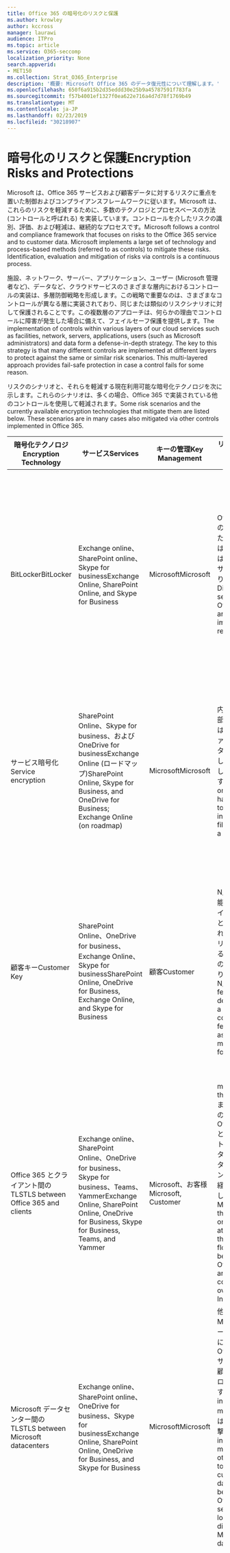 ```yaml
---
title: Office 365 の暗号化のリスクと保護
ms.author: krowley
author: kccross
manager: laurawi
audience: ITPro
ms.topic: article
ms.service: O365-seccomp
localization_priority: None
search.appverid:
- MET150
ms.collection: Strat_O365_Enterprise
description: '概要: Microsoft Office 365 のデータ復元性について理解します。'
ms.openlocfilehash: 650f6a915b2d35eddd30e25b9a45787591f783fa
ms.sourcegitcommit: f57b4001ef1327f0ea622e716a4d7d78f1769b49
ms.translationtype: MT
ms.contentlocale: ja-JP
ms.lasthandoff: 02/23/2019
ms.locfileid: "30218907"
---
```

# <a name="encryption-risks-and-protections"></a><span data-ttu-id="bb551-103">暗号化のリスクと保護</span><span class="sxs-lookup"><span data-stu-id="bb551-103">Encryption Risks and Protections</span></span>

<span data-ttu-id="bb551-p101">Microsoft は、Office 365 サービスおよび顧客データに対するリスクに重点を置いた制御およびコンプライアンスフレームワークに従います。Microsoft は、これらのリスクを軽減するために、多数のテクノロジとプロセスベースの方法 (コントロールと呼ばれる) を実装しています。コントロールを介したリスクの識別、評価、および軽減は、継続的なプロセスです。</span><span class="sxs-lookup"><span data-stu-id="bb551-p101">Microsoft follows a control and compliance framework that focuses on risks to the Office 365 service and to customer data. Microsoft implements a large set of technology and process-based methods (referred to as controls) to mitigate these risks. Identification, evaluation and mitigation of risks via controls is a continuous process.</span></span> 

<span data-ttu-id="bb551-p102">施設、ネットワーク、サーバー、アプリケーション、ユーザー (Microsoft 管理者など)、データなど、クラウドサービスのさまざまな層内におけるコントロールの実装は、多層防御戦略を形成します。この戦略で重要なのは、さまざまなコントロールが異なる層に実装されており、同じまたは類似のリスクシナリオに対して保護されることです。この複数層のアプローチは、何らかの理由でコントロールに障害が発生した場合に備えて、フェイルセーフ保護を提供します。</span><span class="sxs-lookup"><span data-stu-id="bb551-p102">The implementation of controls within various layers of our cloud services such as facilities, network, servers, applications, users (such as Microsoft administrators) and data form a defense-in-depth strategy. The key to this strategy is that many different controls are implemented at different layers to protect against the same or similar risk scenarios. This multi-layered approach provides fail-safe protection in case a control fails for some reason.</span></span>

<span data-ttu-id="bb551-p103">リスクのシナリオと、それらを軽減する現在利用可能な暗号化テクノロジを次に示します。これらのシナリオは、多くの場合、Office 365 で実装されている他のコントロールを使用して軽減されます。</span><span class="sxs-lookup"><span data-stu-id="bb551-p103">Some risk scenarios and the currently available encryption technologies that mitigate them are listed below. These scenarios are in many cases also mitigated via other controls implemented in Office 365.</span></span>

| <span data-ttu-id="bb551-112">暗号化テクノロジ</span><span class="sxs-lookup"><span data-stu-id="bb551-112">Encryption Technology</span></span> | <span data-ttu-id="bb551-113">サービス</span><span class="sxs-lookup"><span data-stu-id="bb551-113">Services</span></span> | <span data-ttu-id="bb551-114">キーの管理</span><span class="sxs-lookup"><span data-stu-id="bb551-114">Key Management</span></span> | <span data-ttu-id="bb551-115">リスクシナリオ</span><span class="sxs-lookup"><span data-stu-id="bb551-115">Risk Scenario</span></span> | <span data-ttu-id="bb551-116">値</span><span class="sxs-lookup"><span data-stu-id="bb551-116">Value</span></span> |
|----------------------------------------------------------------------------------|--------------------------------------------------------------------------------------------------|---------------------|------------------------------------------------------------------------------------------------------------------------------------------|---------------------------------------------------------------------------------------------------------------------------------------------------------------------------------------------------------------------------------------------------------------------------------------------------------------------------------------------------------------------------------------------------------------------------------|
| <span data-ttu-id="bb551-117">BitLocker</span><span class="sxs-lookup"><span data-stu-id="bb551-117">BitLocker</span></span> | <span data-ttu-id="bb551-118">Exchange online、SharePoint online、Skype for business</span><span class="sxs-lookup"><span data-stu-id="bb551-118">Exchange Online, SharePoint Online, and Skype for Business</span></span> | <span data-ttu-id="bb551-119">Microsoft</span><span class="sxs-lookup"><span data-stu-id="bb551-119">Microsoft</span></span> | <span data-ttu-id="bb551-120">Office 365 のディスクまたはサーバーは、盗難または不適切なリサイクルがあります。</span><span class="sxs-lookup"><span data-stu-id="bb551-120">Disks or servers in Office 365 are stolen or improperly recycled.</span></span> | <span data-ttu-id="bb551-121">BitLocker は、盗難または不適切にリサイクルされたハードウェア (サーバー/ディスク) によるデータの損失を防止するための緊急時のアプローチを提供します。</span><span class="sxs-lookup"><span data-stu-id="bb551-121">BitLocker provides a fail-safe approach to protect against loss of data due to stolen or improperly recycled hardware (server/disk).</span></span> |
| <span data-ttu-id="bb551-122">サービス暗号化</span><span class="sxs-lookup"><span data-stu-id="bb551-122">Service encryption</span></span> | <span data-ttu-id="bb551-123">SharePoint Online、Skype for business、および OneDrive for businessExchange Online (ロードマップ)</span><span class="sxs-lookup"><span data-stu-id="bb551-123">SharePoint Online, Skype for Business, and OneDrive for Business; Exchange Online (on roadmap)</span></span> | <span data-ttu-id="bb551-124">Microsoft</span><span class="sxs-lookup"><span data-stu-id="bb551-124">Microsoft</span></span> | <span data-ttu-id="bb551-125">内部または外部のハッカーは、個々のファイル/データに blob としてアクセスしようとします。</span><span class="sxs-lookup"><span data-stu-id="bb551-125">Internal or external hacker tries to access individual files/data as a blob.</span></span> | <span data-ttu-id="bb551-p104">暗号化されたデータをキーにアクセスせずに復号化することはできません。ハッカーがデータにアクセスするリスクを軽減するのに役に立ちます。</span><span class="sxs-lookup"><span data-stu-id="bb551-p104">The encrypted data cannot be decrypted without access to keys. Helps to mitigate risk of a hacker accessing data.</span></span> |
| <span data-ttu-id="bb551-128">顧客キー</span><span class="sxs-lookup"><span data-stu-id="bb551-128">Customer Key</span></span> | <span data-ttu-id="bb551-129">SharePoint Online、OneDrive for business、Exchange Online、Skype for business</span><span class="sxs-lookup"><span data-stu-id="bb551-129">SharePoint Online, OneDrive for Business, Exchange Online, and Skype for Business</span></span> | <span data-ttu-id="bb551-130">顧客</span><span class="sxs-lookup"><span data-stu-id="bb551-130">Customer</span></span> | <span data-ttu-id="bb551-131">N/A (この機能はコンプライアンス機能として設計されています。リスクに対する対策としてのものではありません)。</span><span class="sxs-lookup"><span data-stu-id="bb551-131">N/A (This feature is designed as a compliance feature; not as a mitigation for any risk.)</span></span> | <span data-ttu-id="bb551-132">お客様が内部の規制と法令遵守の義務を満たし、Office 365 サービスを終了して Microsoft のデータへのアクセスを取り消すことができるように支援します。</span><span class="sxs-lookup"><span data-stu-id="bb551-132">Helps customers meet internal regulation and compliance obligations, and the ability to leave the Office 365 service and revoke Microsoft’s access to data</span></span> |
| <span data-ttu-id="bb551-133">Office 365 とクライアント間の TLS</span><span class="sxs-lookup"><span data-stu-id="bb551-133">TLS between Office 365 and clients</span></span> | <span data-ttu-id="bb551-134">Exchange online、SharePoint Online、OneDrive for business、Skype for business、Teams、Yammer</span><span class="sxs-lookup"><span data-stu-id="bb551-134">Exchange Online, SharePoint Online, OneDrive for Business, Skype for Business, Teams, and Yammer</span></span> | <span data-ttu-id="bb551-135">Microsoft、お客様</span><span class="sxs-lookup"><span data-stu-id="bb551-135">Microsoft, Customer</span></span> | <span data-ttu-id="bb551-136">man-in-the-middle またはその他の攻撃。 Office 365 とクライアントコンピューター間のデータフローをインターネット経由でタップします。</span><span class="sxs-lookup"><span data-stu-id="bb551-136">Man-in-the-middle or other attack to tap the data flow between Office 365 and client computers over Internet.</span></span> | <span data-ttu-id="bb551-137">この実装により、Microsoft とお客様の両方に価値が提供され、Office 365 とクライアント間でのデータの整合性が保証されます。</span><span class="sxs-lookup"><span data-stu-id="bb551-137">This implementation provides value to both Microsoft and customers and assures data integrity as it flows between Office 365 and the client.</span></span> |
| <span data-ttu-id="bb551-138">Microsoft データセンター間の TLS</span><span class="sxs-lookup"><span data-stu-id="bb551-138">TLS between Microsoft datacenters</span></span> | <span data-ttu-id="bb551-139">Exchange online、SharePoint online、OneDrive for business、Skype for business</span><span class="sxs-lookup"><span data-stu-id="bb551-139">Exchange Online, SharePoint Online, OneDrive for Business, and Skype for Business</span></span> | <span data-ttu-id="bb551-140">Microsoft</span><span class="sxs-lookup"><span data-stu-id="bb551-140">Microsoft</span></span> | <span data-ttu-id="bb551-141">他の Microsoft データセンターにある Office 365 サーバー間で顧客データフローをタップする man-in-the-middle またはその他の攻撃。</span><span class="sxs-lookup"><span data-stu-id="bb551-141">Man-in-the-middle or other attack to tap the customer data flow between Office 365 servers located in different Microsoft datacenters.</span></span> | <span data-ttu-id="bb551-142">この実装は、Microsoft データセンター間の攻撃からデータを保護するもう1つの方法です。</span><span class="sxs-lookup"><span data-stu-id="bb551-142">This implementation is another method to protect data against attacks between Microsoft datacenters.</span></span> |
| <span data-ttu-id="bb551-143">azure Rights Management (Office 365 または azure Information Protection に含まれています)</span><span class="sxs-lookup"><span data-stu-id="bb551-143">Azure Rights Management (included in Office 365 or Azure Information Protection)</span></span> | <span data-ttu-id="bb551-144">Exchange online、SharePoint online、OneDrive for business</span><span class="sxs-lookup"><span data-stu-id="bb551-144">Exchange Online, SharePoint Online, and OneDrive for Business</span></span> | <span data-ttu-id="bb551-145">顧客</span><span class="sxs-lookup"><span data-stu-id="bb551-145">Customer</span></span> | <span data-ttu-id="bb551-146">データは、データへのアクセス権を持たないユーザーの手に入ります。</span><span class="sxs-lookup"><span data-stu-id="bb551-146">Data falls into the hands of a person who should not have access to the data.</span></span> | <span data-ttu-id="bb551-p105">azure Information Protection では、azure RMS を使用して、複数のデバイス間でのファイルと電子メールのセキュリティ保護に役立つ暗号化、id、および承認ポリシーを使用して、顧客に価値を提供します。Azure RMS は、特定の条件に一致する Office 365 からのすべての電子メールを、別の受信者に送信する前に自動的に暗号化することができるお客様に価値を提供します。</span><span class="sxs-lookup"><span data-stu-id="bb551-p105">Azure Information Protection uses Azure RMS which provides value to customers by using encryption, identity, and authorization policies to help secure files and email across multiple devices. Azure RMS provides value to customers where all emails originating from Office 365 that match certain criteria (i.e., all emails to a certain address) can be automatically encrypted before they get sent to another recipient.</span></span> |
| <span data-ttu-id="bb551-149">S/MIME</span><span class="sxs-lookup"><span data-stu-id="bb551-149">S/MIME</span></span> | <span data-ttu-id="bb551-150">Exchange Online</span><span class="sxs-lookup"><span data-stu-id="bb551-150">Exchange Online</span></span> | <span data-ttu-id="bb551-151">顧客</span><span class="sxs-lookup"><span data-stu-id="bb551-151">Customer</span></span> | <span data-ttu-id="bb551-152">電子メールは、目的の受信者ではない人物の手に入ります。</span><span class="sxs-lookup"><span data-stu-id="bb551-152">Email falls into the hands of a person who is not the intended recipient.</span></span> | <span data-ttu-id="bb551-153">s/mime では、s/mime で暗号化された電子メールが電子メールの直接の受信者によって復号化されることを保証することで、お客様に価値が提供されます。</span><span class="sxs-lookup"><span data-stu-id="bb551-153">S/MIME provides value to customers by assuring that email encrypted with S/MIME can only be decrypted by the direct recipient of the email.</span></span> |
| <span data-ttu-id="bb551-154">Office 365 Message Encryption</span><span class="sxs-lookup"><span data-stu-id="bb551-154">Office 365 Message Encryption</span></span> | <span data-ttu-id="bb551-155">Exchange online、SharePoint online</span><span class="sxs-lookup"><span data-stu-id="bb551-155">Exchange Online, SharePoint Online</span></span> | <span data-ttu-id="bb551-156">顧客</span><span class="sxs-lookup"><span data-stu-id="bb551-156">Customer</span></span> | <span data-ttu-id="bb551-157">保護された添付ファイルを含む電子メールは、電子メールの意図した受信者ではない Office 365 内部または外部のどちらかのユーザーの手に入ります。</span><span class="sxs-lookup"><span data-stu-id="bb551-157">Email, including protected attachments, falls in hands of a person either within or outside Office 365 who is not the intended recipient of the email.</span></span> | <span data-ttu-id="bb551-158">OME は、特定の条件に一致する (すべての電子メールが特定のアドレス宛てにある) Office 365 からのすべての電子メールが自動的に暗号化され、他の内部または外部の受信者に送信されるようになるお客様に価値を提供します。</span><span class="sxs-lookup"><span data-stu-id="bb551-158">OME provides value to customers where all emails originating from Office 365 that match certain criteria (i.e., all emails to a certain address) are automatically encrypted before they get sent to another internal or an external recipient.</span></span> |
| <span data-ttu-id="bb551-159">パートナー組織との SMTP TLS</span><span class="sxs-lookup"><span data-stu-id="bb551-159">SMTP TLS with partner organization</span></span> | <span data-ttu-id="bb551-160">Exchange Online</span><span class="sxs-lookup"><span data-stu-id="bb551-160">Exchange Online</span></span> | <span data-ttu-id="bb551-161">顧客</span><span class="sxs-lookup"><span data-stu-id="bb551-161">Customer</span></span> | <span data-ttu-id="bb551-162">メールは、Office 365 テナントから別のパートナー組織への移行中に、man-in-the-middle またはその他の攻撃によって傍受されます。</span><span class="sxs-lookup"><span data-stu-id="bb551-162">Email is intercepted via a man-in-the-middle or other attack while in transit from an Office 365 tenant to another partner organization.</span></span> | <span data-ttu-id="bb551-163">このシナリオでは、お客様に、Office 365 テナントとパートナーの電子メール組織間で暗号化された SMTP チャネル内のすべての電子メールを送受信できるような値を提供します。</span><span class="sxs-lookup"><span data-stu-id="bb551-163">This scenario provides value to the customer such that they can send/receive all emails between their Office 365 tenant and their partner’s email organization inside an encrypted SMTP channel.</span></span> |

## <a name="encryption-technologies-available-in-office-365-multi-tenant-environments"></a><span data-ttu-id="bb551-164">Office 365 マルチテナント環境で使用可能な暗号化テクノロジ</span><span class="sxs-lookup"><span data-stu-id="bb551-164">Encryption technologies available in Office 365 multi-tenant environments</span></span>

| <span data-ttu-id="bb551-165">暗号化テクノロジ</span><span class="sxs-lookup"><span data-stu-id="bb551-165">Encryption Technology</span></span> | <span data-ttu-id="bb551-166">で実装されている</span><span class="sxs-lookup"><span data-stu-id="bb551-166">Implemented by</span></span> | <span data-ttu-id="bb551-167">キー交換のアルゴリズムと強さ</span><span class="sxs-lookup"><span data-stu-id="bb551-167">Key Exchange Algorithm and Strength</span></span> | <span data-ttu-id="bb551-168">キー管理 \*</span><span class="sxs-lookup"><span data-stu-id="bb551-168">Key Management\*</span></span> | <span data-ttu-id="bb551-169">FIPS 140-2 の検証</span><span class="sxs-lookup"><span data-stu-id="bb551-169">FIPS 140-2 Validated</span></span> |
|----------------------------------------------------------------------------------|-------------------------|------------------------------------------------------------------------------------------------------------------------------------------------------------------------------------|--------------------------------------------------------------------------------------------------------------------------------------------------------------------------------------------------------------------------------------------------------------------------------------------------------------------------------------------------------------------------------------------------------------------------------------------------------------------------------------------------------------------------------------------------------------------------------------------------------------------------------------------------------------------------------------------------------------------------------------------------------------------------------------------------------------------------------------------------------------------------------------------------------------|-----------------------------------------------------------------------|
| <span data-ttu-id="bb551-170">BitLocker</span><span class="sxs-lookup"><span data-stu-id="bb551-170">BitLocker</span></span> | <span data-ttu-id="bb551-171">Exchange Online</span><span class="sxs-lookup"><span data-stu-id="bb551-171">Exchange Online</span></span> | <span data-ttu-id="bb551-172">AES 128 ビット +</span><span class="sxs-lookup"><span data-stu-id="bb551-172">AES 128-bit+</span></span> | <span data-ttu-id="bb551-p106">AES 外部キーは、シークレットセーフと Exchange サーバーのレジストリに格納されます。シークレットセーフは、高度な昇格とアクセス許可を必要とするセキュリティで保護されたリポジトリです。アクセス許可の要求と承認は、ロックボックスと呼ばれる内部ツールを使用してのみ行うことができます。AES 外部キーは、サーバーのトラステッドプラットフォームモジュールにも保存されます。48桁の数値パスワードは Active Directory に格納され、ロックボックスによって保護されます。</span><span class="sxs-lookup"><span data-stu-id="bb551-p106">AES external key is stored in a Secret Safe and in the registry of the Exchange server. The Secret Safe is a secured repository that requires high-level elevation and approvals to access. Access can be requested and approved only by using an internal tool called Lockbox. The AES external key is also stored in the Trusted Platform Module in the server. A 48-digit numerical password is stored in Active Directory and protected by Lockbox.</span></span> | <span data-ttu-id="bb551-178">はい。 AES 256 ビットを使用するサーバーの場合は、\* \*</span><span class="sxs-lookup"><span data-stu-id="bb551-178">Yes, for servers that use AES 256-bit\*\*</span></span> |
|  | <span data-ttu-id="bb551-179">SharePoint Online</span><span class="sxs-lookup"><span data-stu-id="bb551-179">SharePoint Online</span></span> | <span data-ttu-id="bb551-180">AES 256 ビット</span><span class="sxs-lookup"><span data-stu-id="bb551-180">AES 256-bit</span></span> | <span data-ttu-id="bb551-p107">AES 外部キーは、シークレットセーフに格納されます。シークレットセーフは、高度な昇格とアクセス許可を必要とするセキュリティで保護されたリポジトリです。アクセス許可の要求と承認は、ロックボックスと呼ばれる内部ツールを使用してのみ行うことができます。AES 外部キーは、サーバーのトラステッドプラットフォームモジュールにも保存されます。48桁の数値パスワードは Active Directory に格納され、ロックボックスによって保護されます。</span><span class="sxs-lookup"><span data-stu-id="bb551-p107">AES external key is stored in a Secret Safe. The Secret Safe is a secured repository that requires high-level elevation and approvals to access. Access can be requested and approved only by using an internal tool called Lockbox. The AES external key is also stored in the Trusted Platform Module in the server. A 48-digit numerical password is stored in Active Directory and protected by Lockbox.</span></span> | <span data-ttu-id="bb551-186">はい</span><span class="sxs-lookup"><span data-stu-id="bb551-186">Yes</span></span> |
|  | <span data-ttu-id="bb551-187">Skype for Business</span><span class="sxs-lookup"><span data-stu-id="bb551-187">Skype for Business</span></span> | <span data-ttu-id="bb551-188">AES 256 ビット</span><span class="sxs-lookup"><span data-stu-id="bb551-188">AES 256-bit</span></span> | <span data-ttu-id="bb551-p108">AES 外部キーは、シークレットセーフに格納されます。シークレットセーフは、高度な昇格とアクセス許可を必要とするセキュリティで保護されたリポジトリです。アクセス許可の要求と承認は、ロックボックスと呼ばれる内部ツールを使用してのみ行うことができます。AES 外部キーは、サーバーのトラステッドプラットフォームモジュールにも保存されます。48桁の数値パスワードは Active Directory に格納され、ロックボックスによって保護されます。</span><span class="sxs-lookup"><span data-stu-id="bb551-p108">AES external key is stored in a Secret Safe. The Secret Safe is a secured repository that requires high-level elevation and approvals to access. Access can be requested and approved only by using an internal tool called Lockbox. The AES external key is also stored in the Trusted Platform Module in the server. A 48-digit numerical password is stored in Active Directory and protected by Lockbox.</span></span> | <span data-ttu-id="bb551-194">はい</span><span class="sxs-lookup"><span data-stu-id="bb551-194">Yes</span></span> |
| <span data-ttu-id="bb551-195">サービス暗号化</span><span class="sxs-lookup"><span data-stu-id="bb551-195">Service Encryption</span></span> | <span data-ttu-id="bb551-196">SharePoint Online</span><span class="sxs-lookup"><span data-stu-id="bb551-196">SharePoint Online</span></span> | <span data-ttu-id="bb551-197">AES 256 ビット</span><span class="sxs-lookup"><span data-stu-id="bb551-197">AES 256-bit</span></span> | <span data-ttu-id="bb551-p109">blob の暗号化に使用されるキーは、SharePoint Online コンテンツデータベースに格納されます。SharePoint Online のコンテンツデータベースは、データベースのアクセス制御と、保存時の暗号化によって保護されています。暗号化は tde in Azure SQL Database を使用して実行されます。これらの機密情報は、テナントレベルではなく、SharePoint Online のサービスレベルで行われます。これらの機密情報 (マスターキーと呼ばれることもあります) は、キーストアと呼ばれる別の安全なリポジトリに格納されます。tde は、アクティブデータベースとデータベースのバックアップとトランザクションログの両方に対して、セキュリティで保護を提供します。顧客がオプションのキーを指定すると、顧客キーが Azure key Vault に格納され、サービスはキーを使用してテナントキーを暗号化します。これは、サイトキーを暗号化するために使用されます。これは、ファイルレベルのキーを暗号化するために使用されます。基本的に、顧客がキーを提供すると、新しいキー階層が導入されます。</span><span class="sxs-lookup"><span data-stu-id="bb551-p109">The keys used to encrypt the blobs are stored in the SharePoint Online Content Database. The SharePoint Online Content Databases is protected by database access controls and encryption at rest. Encryption is performed using TDE in Azure SQL Database. These secrets are at the service level for SharePoint Online, not at the tenant level. These secrets (sometimes referred to as the master keys) are stored in a separate secure repository called the Key Store. TDE provides security at rest for both the active database and the database backups and transaction logs. When customers provide the optional key, the customer key is stored in Azure Key Vault, and the service uses the key to encrypt a tenant key, which is used to encrypt a site key, which is then used to encrypt the file level keys. Essentially, a new key hierarchy is introduced when the customer provides a key.</span></span> | <span data-ttu-id="bb551-206">はい</span><span class="sxs-lookup"><span data-stu-id="bb551-206">Yes</span></span> |
|  | <span data-ttu-id="bb551-207">Skype for Business</span><span class="sxs-lookup"><span data-stu-id="bb551-207">Skype for Business</span></span> | <span data-ttu-id="bb551-208">AES 256 ビット</span><span class="sxs-lookup"><span data-stu-id="bb551-208">AES 256-bit</span></span> | <span data-ttu-id="bb551-p110">各データは、ランダムに生成された異なる256ビットキーを使用して暗号化されます。暗号化キーは、対応するメタデータ XML ファイルに格納されます。これは、会議マスターキーごとにも暗号化されています。マスターキーも、電話会議ごとに1回ランダムに生成されます。</span><span class="sxs-lookup"><span data-stu-id="bb551-p110">Each piece of data is encrypted using a different randomly generated 256-bit key. The encryption key is stored in a corresponding metadata XML file which is also encrypted by a per-conference master key. The master key is also randomly generated once per conference.</span></span> | <span data-ttu-id="bb551-212">はい</span><span class="sxs-lookup"><span data-stu-id="bb551-212">Yes</span></span> |
|  | <span data-ttu-id="bb551-213">Exchange Online</span><span class="sxs-lookup"><span data-stu-id="bb551-213">Exchange Online</span></span> | <span data-ttu-id="bb551-214">AES 256 ビット</span><span class="sxs-lookup"><span data-stu-id="bb551-214">AES 256-bit</span></span> | <span data-ttu-id="bb551-215">各メールボックスは、Microsoft によって制御される暗号化キー (ロードマップ) または顧客 (顧客キーが使用されている場合) を使用するデータ暗号化ポリシーを使用して暗号化されます。</span><span class="sxs-lookup"><span data-stu-id="bb551-215">Each mailbox is encrypted using a data encryption policy that uses encryption keys controlled by Microsoft (on roadmap) or by the customer (when Customer Key is used).</span></span> | <span data-ttu-id="bb551-216">はい</span><span class="sxs-lookup"><span data-stu-id="bb551-216">Yes</span></span> |
| <span data-ttu-id="bb551-217">Office 365 とクライアント/パートナー間の TLS</span><span class="sxs-lookup"><span data-stu-id="bb551-217">TLS between Office 365 and clients/partners</span></span> | <span data-ttu-id="bb551-218">Exchange Online</span><span class="sxs-lookup"><span data-stu-id="bb551-218">Exchange Online</span></span> | [<span data-ttu-id="bb551-219">複数の暗号スイートをサポートする便宜的な方法</span><span class="sxs-lookup"><span data-stu-id="bb551-219">Opportunistic TLS supporting multiple cipher suites</span></span>](https://technet.microsoft.com/en-us/library/mt163898.aspx) | <span data-ttu-id="bb551-220">Exchange Online 用の TLS 証明書 (outlook.office.com) は、ボルチモア CyberTrust Root によって発行される2048ビットの SHA256RSA 証明書です。</span><span class="sxs-lookup"><span data-stu-id="bb551-220">The TLS certificate for Exchange Online (outlook.office.com) is a 2048-bit SHA256RSA certificate issued by Baltimore CyberTrust Root.</span></span> <br> <br> <span data-ttu-id="bb551-221">Exchange Online の TLS ルート証明書は、ボルチモア CyberTrust root によって発行される2048ビットの SHA1RSA 証明書です。</span><span class="sxs-lookup"><span data-stu-id="bb551-221">The TLS root certificate for Exchange Online is a 2048-bit SHA1RSA certificate issued by Baltimore CyberTrust Root.</span></span> | <span data-ttu-id="bb551-222">はい、TLS 1.2 を256ビットの暗号強度で使用します。</span><span class="sxs-lookup"><span data-stu-id="bb551-222">Yes, when TLS 1.2 with 256-bit cipher strength is used</span></span> |
|  | <span data-ttu-id="bb551-223">SharePoint Online</span><span class="sxs-lookup"><span data-stu-id="bb551-223">SharePoint Online</span></span> | <span data-ttu-id="bb551-224">AES 256 を使用した TLS 1.2</span><span class="sxs-lookup"><span data-stu-id="bb551-224">TLS 1.2 with AES 256</span></span> <br> <br> [<span data-ttu-id="bb551-225">OneDrive for Business および SharePoint Online におけるデータ暗号化</span><span class="sxs-lookup"><span data-stu-id="bb551-225">Data Encryption in OneDrive for Business and SharePoint Online</span></span>](https://technet.microsoft.com/en-us/library/dn905447.aspx) | <span data-ttu-id="bb551-226">SharePoint Online の TLS 証明書 (\* sharepoint.com) は、ボルチモア CyberTrust Root によって発行される2048ビットの SHA256RSA 証明書です。</span><span class="sxs-lookup"><span data-stu-id="bb551-226">The TLS certificate for SharePoint Online (\*.sharepoint.com) is a 2048-bit SHA256RSA certificate issued by Baltimore CyberTrust Root.</span></span> <br> <br> <span data-ttu-id="bb551-227">SharePoint Online の TLS ルート証明書は、ボルチモア CyberTrust root によって発行される2048ビットの SHA1RSA 証明書です。</span><span class="sxs-lookup"><span data-stu-id="bb551-227">The TLS root certificate for SharePoint Online is a 2048-bit SHA1RSA certificate issued by Baltimore CyberTrust Root.</span></span> | <span data-ttu-id="bb551-228">はい</span><span class="sxs-lookup"><span data-stu-id="bb551-228">Yes</span></span> |
|  | <span data-ttu-id="bb551-229">Skype for Business</span><span class="sxs-lookup"><span data-stu-id="bb551-229">Skype for Business</span></span> | [<span data-ttu-id="bb551-230">SIP 通信および psom データ共有セッションの TLS</span><span class="sxs-lookup"><span data-stu-id="bb551-230">TLS for SIP communications and PSOM data sharing sessions</span></span>](https://support.office.com/article/Set-up-your-network-for-Skype-for-Business-Online-d21f89b0-3afc-432e-b735-036b2432fdbf) | <span data-ttu-id="bb551-231">Skype for business の TLS 証明書 (\* lync.com) は、ボルチモア CyberTrust Root によって発行される2048ビットの SHA256RSA 証明書です。</span><span class="sxs-lookup"><span data-stu-id="bb551-231">The TLS certificate for Skype for Business (\*.lync.com) is a 2048-bit SHA256RSA certificate issued by Baltimore CyberTrust Root.</span></span> <br> <br> <span data-ttu-id="bb551-232">Skype for business の TLS ルート証明書は、ボルチモア CyberTrust root によって発行される2048ビットの SHA256RSA 証明書です。</span><span class="sxs-lookup"><span data-stu-id="bb551-232">The TLS root certificate for Skype for Business is a 2048-bit SHA256RSA certificate issued by Baltimore CyberTrust Root.</span></span> | <span data-ttu-id="bb551-233">はい</span><span class="sxs-lookup"><span data-stu-id="bb551-233">Yes</span></span> |
|  | <span data-ttu-id="bb551-234">Microsoft Teams</span><span class="sxs-lookup"><span data-stu-id="bb551-234">Microsoft Teams</span></span> | <span data-ttu-id="bb551-235">AES 256 を使用した TLS 1.2</span><span class="sxs-lookup"><span data-stu-id="bb551-235">TLS 1.2 with AES 256</span></span> <br> <br> [<span data-ttu-id="bb551-236">Microsoft Teams についてよく寄せられる質問-管理者向けヘルプ</span><span class="sxs-lookup"><span data-stu-id="bb551-236">Frequently asked questions about Microsoft Teams – Admin Help</span></span>](https://docs.microsoft.com/MicrosoftTeams/teams-overview) | <span data-ttu-id="bb551-237">Microsoft Teams 用の TLS 証明書 (teams.microsoft.com, edge.skype.com) は、ボルチモア CyberTrust Root によって発行される2048ビットの SHA256RSA 証明書です。</span><span class="sxs-lookup"><span data-stu-id="bb551-237">The TLS certificate for Microsoft Teams (teams.microsoft.com, edge.skype.com) is a 2048-bit SHA256RSA certificate issued by Baltimore CyberTrust Root.</span></span> <br> <br> <span data-ttu-id="bb551-238">Microsoft Teams の TLS ルート証明書は、ボルチモア CyberTrust root によって発行される2048ビットの SHA256RSA 証明書です。</span><span class="sxs-lookup"><span data-stu-id="bb551-238">The TLS root certificate for Microsoft Teams is a 2048-bit SHA256RSA certificate issued by Baltimore CyberTrust Root.</span></span> | <span data-ttu-id="bb551-239">はい</span><span class="sxs-lookup"><span data-stu-id="bb551-239">Yes</span></span> |
| <span data-ttu-id="bb551-240">Microsoft データセンター間の TLS</span><span class="sxs-lookup"><span data-stu-id="bb551-240">TLS between Microsoft datacenters</span></span> | <span data-ttu-id="bb551-241">すべての Office 365 サービス</span><span class="sxs-lookup"><span data-stu-id="bb551-241">All Office 365 services</span></span> | <span data-ttu-id="bb551-242">AES 256 を使用した TLS 1.2</span><span class="sxs-lookup"><span data-stu-id="bb551-242">TLS 1.2 with AES 256</span></span> <br> <br> <span data-ttu-id="bb551-243">セキュリティで保護されたリアルタイム転送プロトコル (srtp)</span><span class="sxs-lookup"><span data-stu-id="bb551-243">Secure Real-time Transport Protocol (SRTP)</span></span> | <span data-ttu-id="bb551-244">microsoft では、microsoft データセンター間のサーバー間通信に、社内で管理および展開された証明機関を使用しています。</span><span class="sxs-lookup"><span data-stu-id="bb551-244">Microsoft uses an internally managed and deployed certification authority for server-to-server communications between Microsoft datacenters.</span></span> | <span data-ttu-id="bb551-245">はい</span><span class="sxs-lookup"><span data-stu-id="bb551-245">Yes</span></span> |
| <span data-ttu-id="bb551-246">azure Rights Management (Office 365 または azure Information Protection に含まれています)</span><span class="sxs-lookup"><span data-stu-id="bb551-246">Azure Rights Management (included in Office 365 or Azure Information Protection)</span></span> | <span data-ttu-id="bb551-247">Exchange Online</span><span class="sxs-lookup"><span data-stu-id="bb551-247">Exchange Online</span></span> | <span data-ttu-id="bb551-p111">は、更新され拡張された RMS 暗号化実装である[暗号化モード 2](https://docs.microsoft.com/previous-versions/windows/it-pro/windows-server-2008-R2-and-2008/hh867439(v=ws.10))をサポートします。このメソッドは、署名と暗号化に RSA 2048 をサポートし、署名におけるハッシュの sha-1-256 をサポートします。</span><span class="sxs-lookup"><span data-stu-id="bb551-p111">Supports [Cryptographic Mode 2](https://docs.microsoft.com/previous-versions/windows/it-pro/windows-server-2008-R2-and-2008/hh867439(v=ws.10)), an updated and enhanced RMS cryptographic implementation. It supports RSA 2048 for signature and encryption, and SHA-256 for hash in the signature.</span></span> | <span data-ttu-id="bb551-250">[Microsoft によって管理](https://docs.microsoft.com/azure/information-protection/plan-implement-tenant-key)されます。</span><span class="sxs-lookup"><span data-stu-id="bb551-250">[Managed by Microsoft](https://docs.microsoft.com/azure/information-protection/plan-implement-tenant-key).</span></span> | <span data-ttu-id="bb551-251">○</span><span class="sxs-lookup"><span data-stu-id="bb551-251">Yes</span></span> |
|  | <span data-ttu-id="bb551-252">SharePoint Online</span><span class="sxs-lookup"><span data-stu-id="bb551-252">SharePoint Online</span></span> | <span data-ttu-id="bb551-p112">は、更新され拡張された RMS 暗号化実装である[暗号化モード 2](https://docs.microsoft.com/previous-versions/windows/it-pro/windows-server-2008-R2-and-2008/hh867439(v=ws.10))をサポートします。このメソッドは、署名と暗号化に RSA 2048 をサポートし、署名には sha-1-256 をサポートします。</span><span class="sxs-lookup"><span data-stu-id="bb551-p112">Supports [Cryptographic Mode 2](https://docs.microsoft.com/previous-versions/windows/it-pro/windows-server-2008-R2-and-2008/hh867439(v=ws.10)), an updated and enhanced RMS cryptographic implementation. It supports RSA 2048 for signature and encryption, and SHA-256 for signature.</span></span> | <span data-ttu-id="bb551-255">[Microsoft によって管理](https://docs.microsoft.com/azure/information-protection/plan-implement-tenant-key)されます。これは既定の設定です。や</span><span class="sxs-lookup"><span data-stu-id="bb551-255">[Managed by Microsoft](https://docs.microsoft.com/azure/information-protection/plan-implement-tenant-key), which is the default setting; or</span></span> <br> <br> <span data-ttu-id="bb551-p113">お客様による管理。 Microsoft が管理するキーに代わるものです。IT 管理された Azure サブスクリプションを所有している組織は、byok を使用して、その使用を無償でログに記録できます。詳細については、「[独自のキーを実装する](https://docs.microsoft.com/azure/information-protection/plan-implement-tenant-key)」を参照してください。この構成では、Thales hsm を使用してキーを保護します。詳細については、「 [Thales hsm and Azure RMS](http://www.thales-esecurity.com/msrms/cloud)」を参照してください。</span><span class="sxs-lookup"><span data-stu-id="bb551-p113">Customer-managed, which is an alternative to Microsoft-managed keys. Organization that have an IT-managed Azure subscription can use BYOK and log its usage at no extra charge. For more information, see [Implementing bring your own key](https://docs.microsoft.com/azure/information-protection/plan-implement-tenant-key). In this configuration, Thales HSMs are used to protect your keys. For more information, see [Thales HSMs and Azure RMS](http://www.thales-esecurity.com/msrms/cloud).</span></span> | <span data-ttu-id="bb551-261">はい</span><span class="sxs-lookup"><span data-stu-id="bb551-261">Yes</span></span> |
| <span data-ttu-id="bb551-262">S/MIME</span><span class="sxs-lookup"><span data-stu-id="bb551-262">S/MIME</span></span> | <span data-ttu-id="bb551-263">Exchange Online</span><span class="sxs-lookup"><span data-stu-id="bb551-263">Exchange Online</span></span> | <span data-ttu-id="bb551-264">暗号化メッセージ構文 Standard 1.5 (PKCS #7)</span><span class="sxs-lookup"><span data-stu-id="bb551-264">Cryptographic Message Syntax Standard 1.5 (PKCS #7)</span></span> | <span data-ttu-id="bb551-p114">お客様が管理する公開キー基盤が展開されているかどうかによって決まります。キーの管理は顧客によって実行され、Microsoft は署名と復号化に使用される秘密キーにアクセスできません。</span><span class="sxs-lookup"><span data-stu-id="bb551-p114">Depends on the customer-managed public key infrastructure deployed. Key management is performed by the customer, and Microsoft never has access to the private keys used for signing and decryption.</span></span> | <span data-ttu-id="bb551-267">○ (3des または AES256 を使用して送信メッセージを暗号化するように構成されている場合)</span><span class="sxs-lookup"><span data-stu-id="bb551-267">Yes, when configured to encrypt outgoing messages with 3DES or AES256</span></span> |
| <span data-ttu-id="bb551-268">Office 365 Message Encryption</span><span class="sxs-lookup"><span data-stu-id="bb551-268">Office 365 Message Encryption</span></span> | <span data-ttu-id="bb551-269">Exchange Online</span><span class="sxs-lookup"><span data-stu-id="bb551-269">Exchange Online</span></span> | <span data-ttu-id="bb551-270">Azure RMS と同じ ([暗号化モード 2](https://technet.microsoft.com/en-us/library/dn569290.aspx) -署名と暗号化用の RSA 2048、および署名用の SHA-256)</span><span class="sxs-lookup"><span data-stu-id="bb551-270">Same as Azure RMS ([Cryptographic Mode 2](https://technet.microsoft.com/en-us/library/dn569290.aspx) - RSA 2048 for signature and encryption, and SHA-256 for signature)</span></span> | <span data-ttu-id="bb551-p115">Azure Information Protection を暗号化インフラストラクチャとして使用します。使用される暗号化方法は、メッセージの暗号化と復号化に使用される RMS キーを取得する場所によって異なります。</span><span class="sxs-lookup"><span data-stu-id="bb551-p115">Uses Azure Information Protection as its encryption infrastructure. The encryption method used depends on where you obtain the RMS keys used to encrypt and decrypt messages.</span></span> | <span data-ttu-id="bb551-273">はい</span><span class="sxs-lookup"><span data-stu-id="bb551-273">Yes</span></span> |
| <span data-ttu-id="bb551-274">パートナー組織との SMTP TLS</span><span class="sxs-lookup"><span data-stu-id="bb551-274">SMTP TLS with partner organization</span></span> | <span data-ttu-id="bb551-275">Exchange Online</span><span class="sxs-lookup"><span data-stu-id="bb551-275">Exchange Online</span></span> | <span data-ttu-id="bb551-276">AES 256 を使用した TLS 1.2</span><span class="sxs-lookup"><span data-stu-id="bb551-276">TLS 1.2 with AES 256</span></span> | <span data-ttu-id="bb551-277">Exchange Online 用の TLS 証明書 (outlook.office.com) は、ボルチモア CyberTrust Root によって発行される2048ビットの SHA256RSA 証明書です。</span><span class="sxs-lookup"><span data-stu-id="bb551-277">The TLS certificate for Exchange Online (outlook.office.com) is a 2048-bit SHA256RSA certificate issued by Baltimore CyberTrust Root.</span></span> <br> <br> <span data-ttu-id="bb551-278">Exchange Online の TLS ルート証明書は、ボルチモア CyberTrust root によって発行される2048ビットの SHA1RSA 証明書です。</span><span class="sxs-lookup"><span data-stu-id="bb551-278">The TLS root certificate for Exchange Online is a 2048-bit SHA1RSA certificate issued by Baltimore CyberTrust Root.</span></span> | <span data-ttu-id="bb551-279">はい、TLS 1.2 を256ビットの暗号強度で使用します。</span><span class="sxs-lookup"><span data-stu-id="bb551-279">Yes, when TLS 1.2 with 256-bit cipher strength is used</span></span> |

<span data-ttu-id="bb551-280">\**この表で参照されている TLS 証明書は、US データセンター用です。US 以外のデータセンターも2048ビットの SHA256RSA 証明書を使用します。*</span><span class="sxs-lookup"><span data-stu-id="bb551-280">\**TLS certificates referenced in this table are for US datacenters; non-US datacenters also use 2048-bit SHA256RSA certificates.*</span></span>

<span data-ttu-id="bb551-281">\*\**Exchange Online マルチテナント環境のほとんどのサーバーは、BitLocker の AES 256 ビット暗号化を使用して展開されています。AES 128 ビットを使用しているサーバーは、段階的に廃止されています。*</span><span class="sxs-lookup"><span data-stu-id="bb551-281">\*\**Most servers in the Exchange Online multi-tenant environment have been deployed with AES 256-bit encryption for BitLocker. Servers using AES 128-bit are being phased out.*</span></span>

## <a name="encryption-technologies-available-in-government-cloud-community-environments"></a><span data-ttu-id="bb551-282">Government cloud community 環境で利用可能な暗号化テクノロジ</span><span class="sxs-lookup"><span data-stu-id="bb551-282">Encryption technologies available in Government cloud community environments</span></span>

| <span data-ttu-id="bb551-283">暗号化テクノロジ</span><span class="sxs-lookup"><span data-stu-id="bb551-283">Encryption Technology</span></span> | <span data-ttu-id="bb551-284">で実装されている</span><span class="sxs-lookup"><span data-stu-id="bb551-284">Implemented by</span></span> | <span data-ttu-id="bb551-285">キー交換のアルゴリズムと強さ</span><span class="sxs-lookup"><span data-stu-id="bb551-285">Key Exchange Algorithm and Strength</span></span> | <span data-ttu-id="bb551-286">キー管理 \*</span><span class="sxs-lookup"><span data-stu-id="bb551-286">Key Management\*</span></span> | <span data-ttu-id="bb551-287">FIPS 140-2 の検証</span><span class="sxs-lookup"><span data-stu-id="bb551-287">FIPS 140-2 Validated</span></span> |
|---------------------------------------------|--------------------------------------------------------|------------------------------------------------------------------------------------------------------------------------------------------------------------------------------------|--------------------------------------------------------------------------------------------------------------------------------------------------------------------------------------------------------------------------------------------------------------------------------------------------------------------------------------------------------------------------------------------------------------------------------------------------------------------------------------------------------------------------------------------------------------------------------------------------------------------------------------------------------------------------------------------------------------------------------------------------------------------------------------------------------------------------------------------------------------------------------------------------------------|-------------------------------------------------------------------------|
| <span data-ttu-id="bb551-288">BitLocker</span><span class="sxs-lookup"><span data-stu-id="bb551-288">BitLocker</span></span> | <span data-ttu-id="bb551-289">Exchange Online</span><span class="sxs-lookup"><span data-stu-id="bb551-289">Exchange Online</span></span> | <span data-ttu-id="bb551-290">AES 256 ビット</span><span class="sxs-lookup"><span data-stu-id="bb551-290">AES 256-bit</span></span> | <span data-ttu-id="bb551-p116">AES 外部キーは、シークレットセーフと Exchange サーバーのレジストリに格納されます。シークレットセーフは、高度な昇格とアクセス許可を必要とするセキュリティで保護されたリポジトリです。アクセス許可の要求と承認は、ロックボックスと呼ばれる内部ツールを使用してのみ行うことができます。AES 外部キーは、サーバーのトラステッドプラットフォームモジュールにも保存されます。48桁の数値パスワードは Active Directory に格納され、ロックボックスによって保護されます。</span><span class="sxs-lookup"><span data-stu-id="bb551-p116">AES external key is stored in a Secret Safe and in the registry of the Exchange server. The Secret Safe is a secured repository that requires high-level elevation and approvals to access. Access can be requested and approved only by using an internal tool called Lockbox. The AES external key is also stored in the Trusted Platform Module in the server. A 48-digit numerical password is stored in Active Directory and protected by Lockbox.</span></span> | <span data-ttu-id="bb551-296">○</span><span class="sxs-lookup"><span data-stu-id="bb551-296">Yes</span></span> |
|  | <span data-ttu-id="bb551-297">SharePoint Online</span><span class="sxs-lookup"><span data-stu-id="bb551-297">SharePoint Online</span></span> | <span data-ttu-id="bb551-298">AES 256 ビット</span><span class="sxs-lookup"><span data-stu-id="bb551-298">AES 256-bit</span></span> | <span data-ttu-id="bb551-p117">AES 外部キーは、シークレットセーフに格納されます。シークレットセーフは、高度な昇格とアクセス許可を必要とするセキュリティで保護されたリポジトリです。アクセス許可の要求と承認は、ロックボックスと呼ばれる内部ツールを使用してのみ行うことができます。AES 外部キーは、サーバーのトラステッドプラットフォームモジュールにも保存されます。48桁の数値パスワードは Active Directory に格納され、ロックボックスによって保護されます。</span><span class="sxs-lookup"><span data-stu-id="bb551-p117">AES external key is stored in a Secret Safe. The Secret Safe is a secured repository that requires high-level elevation and approvals to access. Access can be requested and approved only by using an internal tool called Lockbox. The AES external key is also stored in the Trusted Platform Module in the server. A 48-digit numerical password is stored in Active Directory and protected by Lockbox.</span></span> | <span data-ttu-id="bb551-304">はい</span><span class="sxs-lookup"><span data-stu-id="bb551-304">Yes</span></span> |
|  | <span data-ttu-id="bb551-305">Skype for Business</span><span class="sxs-lookup"><span data-stu-id="bb551-305">Skype for Business</span></span> | <span data-ttu-id="bb551-306">AES 256 ビット</span><span class="sxs-lookup"><span data-stu-id="bb551-306">AES 256-bit</span></span> | <span data-ttu-id="bb551-p118">AES 外部キーは、シークレットセーフに格納されます。シークレットセーフは、高度な昇格とアクセス許可を必要とするセキュリティで保護されたリポジトリです。アクセス許可の要求と承認は、ロックボックスと呼ばれる内部ツールを使用してのみ行うことができます。AES 外部キーは、サーバーのトラステッドプラットフォームモジュールにも保存されます。48桁の数値パスワードは Active Directory に格納され、ロックボックスによって保護されます。</span><span class="sxs-lookup"><span data-stu-id="bb551-p118">AES external key is stored in a Secret Safe. The Secret Safe is a secured repository that requires high-level elevation and approvals to access. Access can be requested and approved only by using an internal tool called Lockbox. The AES external key is also stored in the Trusted Platform Module in the server. A 48-digit numerical password is stored in Active Directory and protected by Lockbox.</span></span> | <span data-ttu-id="bb551-312">はい</span><span class="sxs-lookup"><span data-stu-id="bb551-312">Yes</span></span> |
| <span data-ttu-id="bb551-313">サービス暗号化</span><span class="sxs-lookup"><span data-stu-id="bb551-313">Service Encryption</span></span> | <span data-ttu-id="bb551-314">SharePoint Online</span><span class="sxs-lookup"><span data-stu-id="bb551-314">SharePoint Online</span></span> | <span data-ttu-id="bb551-315">AES 256 ビット</span><span class="sxs-lookup"><span data-stu-id="bb551-315">AES 256-bit</span></span> | <span data-ttu-id="bb551-p119">blob の暗号化に使用されるキーは、SharePoint Online コンテンツデータベースに格納されます。SharePoint Online のコンテンツデータベースは、データベースのアクセス制御と、保存時の暗号化によって保護されています。暗号化は tde in Azure SQL Database を使用して実行されます。これらの機密情報は、テナントレベルではなく、SharePoint Online のサービスレベルで行われます。これらの機密情報 (マスターキーと呼ばれることもあります) は、キーストアと呼ばれる別の安全なリポジトリに格納されます。tde は、アクティブデータベースとデータベースのバックアップとトランザクションログの両方に対して、セキュリティで保護を提供します。顧客がオプションのキーを指定すると、顧客キーが Azure key Vault に格納され、サービスはキーを使用してテナントキーを暗号化します。これは、サイトキーを暗号化するために使用されます。これは、ファイルレベルのキーを暗号化するために使用されます。基本的に、顧客がキーを提供すると、新しいキー階層が導入されます。</span><span class="sxs-lookup"><span data-stu-id="bb551-p119">The keys used to encrypt the blobs are stored in the SharePoint Online Content Database. The SharePoint Online Content Databases is protected by database access controls and encryption at rest. Encryption is performed using TDE in Azure SQL Database. These secrets are at the service level for SharePoint Online, not at the tenant level. These secrets (sometimes referred to as the master keys) are stored in a separate secure repository called the Key Store. TDE provides security at rest for both the active database and the database backups and transaction logs. When customers provide the optional key, the Customer Key is stored in Azure Key Vault, and the service uses the key to encrypt a tenant key, which is used to encrypt a site key, which is then used to encrypt the file level keys. Essentially, a new key hierarchy is introduced when the customer provides a key.</span></span> | <span data-ttu-id="bb551-324">はい</span><span class="sxs-lookup"><span data-stu-id="bb551-324">Yes</span></span> |
|  | <span data-ttu-id="bb551-325">Skype for Business</span><span class="sxs-lookup"><span data-stu-id="bb551-325">Skype for Business</span></span> | <span data-ttu-id="bb551-326">AES 256 ビット</span><span class="sxs-lookup"><span data-stu-id="bb551-326">AES 256-bit</span></span> | <span data-ttu-id="bb551-p120">各データは、ランダムに生成された異なる256ビットキーを使用して暗号化されます。暗号化キーは、対応するメタデータ XML ファイルに格納されます。これは、会議マスターキーごとにも暗号化されています。マスターキーも、電話会議ごとに1回ランダムに生成されます。</span><span class="sxs-lookup"><span data-stu-id="bb551-p120">Each piece of data is encrypted using a different randomly generated 256-bit key. The encryption key is stored in a corresponding metadata XML file which is also encrypted by a per-conference master key. The master key is also randomly generated once per conference.</span></span> | <span data-ttu-id="bb551-330">はい</span><span class="sxs-lookup"><span data-stu-id="bb551-330">Yes</span></span> |
|  | <span data-ttu-id="bb551-331">Exchange Online</span><span class="sxs-lookup"><span data-stu-id="bb551-331">Exchange Online</span></span> | <span data-ttu-id="bb551-332">AES 256 ビット</span><span class="sxs-lookup"><span data-stu-id="bb551-332">AES 256-bit</span></span> | <span data-ttu-id="bb551-333">各メールボックスは、Microsoft またはお客様が管理する暗号化キーを使用するデータ暗号化ポリシーを使用して暗号化されます (顧客キーが使用されている場合)。</span><span class="sxs-lookup"><span data-stu-id="bb551-333">Each mailbox is encrypted using a data encryption policy that uses encryption keys controlled by Microsoft or by the customer (when Customer Key is used).</span></span> | <span data-ttu-id="bb551-334">はい</span><span class="sxs-lookup"><span data-stu-id="bb551-334">Yes</span></span> |
| <span data-ttu-id="bb551-335">Office 365 とクライアント/パートナー間の TLS</span><span class="sxs-lookup"><span data-stu-id="bb551-335">TLS between Office 365 and clients/partners</span></span> | <span data-ttu-id="bb551-336">Exchange Online</span><span class="sxs-lookup"><span data-stu-id="bb551-336">Exchange Online</span></span> | [<span data-ttu-id="bb551-337">複数の暗号スイートをサポートする便宜的な方法</span><span class="sxs-lookup"><span data-stu-id="bb551-337">Opportunistic TLS supporting multiple cipher suites</span></span>](https://technet.microsoft.com/en-us/library/mt163898.aspx) | <span data-ttu-id="bb551-338">Exchange Online 用の TLS 証明書 (outlook.office.com) は、ボルチモア CyberTrust Root によって発行される2048ビットの SHA256RSA 証明書です。</span><span class="sxs-lookup"><span data-stu-id="bb551-338">The TLS certificate for Exchange Online (outlook.office.com) is a 2048-bit SHA256RSA certificate issued by Baltimore CyberTrust Root.</span></span> <br> <br> <span data-ttu-id="bb551-339">Exchange Online の TLS ルート証明書は、ボルチモア CyberTrust root によって発行される2048ビットの SHA1RSA 証明書です。</span><span class="sxs-lookup"><span data-stu-id="bb551-339">The TLS root certificate for Exchange Online is a 2048-bit SHA1RSA certificate issued by Baltimore CyberTrust Root.</span></span> | <span data-ttu-id="bb551-340">はい、TLS 1.2 を256ビットの暗号強度で使用します。</span><span class="sxs-lookup"><span data-stu-id="bb551-340">Yes, when TLS 1.2 with 256-bit cipher strength is used</span></span> |
|  | <span data-ttu-id="bb551-341">SharePoint Online</span><span class="sxs-lookup"><span data-stu-id="bb551-341">SharePoint Online</span></span> | <span data-ttu-id="bb551-342">AES 256 を使用した TLS 1.2</span><span class="sxs-lookup"><span data-stu-id="bb551-342">TLS 1.2 with AES 256</span></span> | <span data-ttu-id="bb551-343">SharePoint Online の TLS 証明書 (\* sharepoint.com) は、ボルチモア CyberTrust Root によって発行される2048ビットの SHA256RSA 証明書です。</span><span class="sxs-lookup"><span data-stu-id="bb551-343">The TLS certificate for SharePoint Online (\*.sharepoint.com) is a 2048-bit SHA256RSA certificate issued by Baltimore CyberTrust Root.</span></span> <br> <br> <span data-ttu-id="bb551-344">SharePoint Online の TLS ルート証明書は、ボルチモア CyberTrust root によって発行される2048ビットの SHA1RSA 証明書です。</span><span class="sxs-lookup"><span data-stu-id="bb551-344">The TLS root certificate for SharePoint Online is a 2048-bit SHA1RSA certificate issued by Baltimore CyberTrust Root.</span></span> | <span data-ttu-id="bb551-345">はい</span><span class="sxs-lookup"><span data-stu-id="bb551-345">Yes</span></span> |
|  | <span data-ttu-id="bb551-346">Skype for Business</span><span class="sxs-lookup"><span data-stu-id="bb551-346">Skype for Business</span></span> | <span data-ttu-id="bb551-347">SIP 通信および psom データ共有セッションの TLS</span><span class="sxs-lookup"><span data-stu-id="bb551-347">TLS for SIP communications and PSOM data sharing sessions</span></span> | <span data-ttu-id="bb551-348">Skype for business の TLS 証明書 (\* lync.com) は、ボルチモア CyberTrust Root によって発行される2048ビットの SHA256RSA 証明書です。</span><span class="sxs-lookup"><span data-stu-id="bb551-348">The TLS certificate for Skype for Business (\*.lync.com) is a 2048-bit SHA256RSA certificate issued by Baltimore CyberTrust Root.</span></span> <br> <br> <span data-ttu-id="bb551-349">Skype for business の TLS ルート証明書は、ボルチモア CyberTrust root によって発行される2048ビットの SHA256RSA 証明書です。</span><span class="sxs-lookup"><span data-stu-id="bb551-349">The TLS root certificate for Skype for Business is a 2048-bit SHA256RSA certificate issued by Baltimore CyberTrust Root.</span></span> | <span data-ttu-id="bb551-350">はい</span><span class="sxs-lookup"><span data-stu-id="bb551-350">Yes</span></span> |
|  | <span data-ttu-id="bb551-351">Microsoft Teams</span><span class="sxs-lookup"><span data-stu-id="bb551-351">Microsoft Teams</span></span> | [<span data-ttu-id="bb551-352">Microsoft Teams についてよく寄せられる質問-管理者向けヘルプ</span><span class="sxs-lookup"><span data-stu-id="bb551-352">Frequently asked questions about Microsoft Teams – Admin Help</span></span>](https://docs.microsoft.com/MicrosoftTeams/teams-overview) | <span data-ttu-id="bb551-353">Microsoft Teams の TLS 証明書 (teams.microsoft.com; edge.skype.com) は、ボルチモア CyberTrust Root によって発行される2048ビットの SHA256RSA 証明書です。</span><span class="sxs-lookup"><span data-stu-id="bb551-353">The TLS certificate for Microsoft Teams (teams.microsoft.com; edge.skype.com) is a 2048-bit SHA256RSA certificate issued by Baltimore CyberTrust Root.</span></span> <br> <br> <span data-ttu-id="bb551-354">Microsoft Teams の TLS ルート証明書は、ボルチモア CyberTrust root によって発行される2048ビットの SHA256RSA 証明書です。</span><span class="sxs-lookup"><span data-stu-id="bb551-354">The TLS root certificate for Microsoft Teams is a 2048-bit SHA256RSA certificate issued by Baltimore CyberTrust Root.</span></span> | <span data-ttu-id="bb551-355">はい</span><span class="sxs-lookup"><span data-stu-id="bb551-355">Yes</span></span> |
| <span data-ttu-id="bb551-356">Microsoft データセンター間の TLS</span><span class="sxs-lookup"><span data-stu-id="bb551-356">TLS between Microsoft datacenters</span></span> | <span data-ttu-id="bb551-357">Exchange online、SharePoint online、Skype for business</span><span class="sxs-lookup"><span data-stu-id="bb551-357">Exchange Online, SharePoint Online, Skype for Business</span></span> | <span data-ttu-id="bb551-358">AES 256 を使用した TLS 1.2</span><span class="sxs-lookup"><span data-stu-id="bb551-358">TLS 1.2 with AES 256</span></span> | <span data-ttu-id="bb551-359">microsoft では、microsoft データセンター間のサーバー間通信に、社内で管理および展開された証明機関を使用しています。</span><span class="sxs-lookup"><span data-stu-id="bb551-359">Microsoft uses an internally managed and deployed certification authority for server-to-server communications between Microsoft datacenters.</span></span> | <span data-ttu-id="bb551-360">はい</span><span class="sxs-lookup"><span data-stu-id="bb551-360">Yes</span></span> |
|  |  | <span data-ttu-id="bb551-361">セキュリティで保護されたリアルタイム転送プロトコル (srtp)</span><span class="sxs-lookup"><span data-stu-id="bb551-361">Secure Real-time Transport Protocol (SRTP)</span></span> |  |  |
| <span data-ttu-id="bb551-362">Azure Rights Management サービス</span><span class="sxs-lookup"><span data-stu-id="bb551-362">Azure Rights Management Service</span></span> | <span data-ttu-id="bb551-363">Exchange Online</span><span class="sxs-lookup"><span data-stu-id="bb551-363">Exchange Online</span></span> | <span data-ttu-id="bb551-p121">は、更新され拡張された RMS 暗号化実装である[暗号化モード 2](https://docs.microsoft.com/previous-versions/windows/it-pro/windows-server-2008-R2-and-2008/hh867439(v=ws.10))をサポートします。このメソッドは、署名と暗号化に RSA 2048 をサポートし、署名におけるハッシュの sha-1-256 をサポートします。</span><span class="sxs-lookup"><span data-stu-id="bb551-p121">Supports [Cryptographic Mode 2](https://docs.microsoft.com/previous-versions/windows/it-pro/windows-server-2008-R2-and-2008/hh867439(v=ws.10)), an updated and enhanced RMS cryptographic implementation. It supports RSA 2048 for signature and encryption, and SHA-256 for hash in the signature.</span></span> | <span data-ttu-id="bb551-366">[Microsoft によって管理](https://docs.microsoft.com/azure/information-protection/plan-implement-tenant-key)されます。</span><span class="sxs-lookup"><span data-stu-id="bb551-366">[Managed by Microsoft](https://docs.microsoft.com/azure/information-protection/plan-implement-tenant-key).</span></span> | <span data-ttu-id="bb551-367">はい</span><span class="sxs-lookup"><span data-stu-id="bb551-367">Yes</span></span> |
|  | <span data-ttu-id="bb551-368">SharePoint Online</span><span class="sxs-lookup"><span data-stu-id="bb551-368">SharePoint Online</span></span> | <span data-ttu-id="bb551-p122">は、更新され拡張された RMS 暗号化実装である[暗号化モード 2](https://docs.microsoft.com/previous-versions/windows/it-pro/windows-server-2008-R2-and-2008/hh867439(v=ws.10))をサポートします。このメソッドは、署名と暗号化に RSA 2048 をサポートし、署名におけるハッシュの sha-1-256 をサポートします。</span><span class="sxs-lookup"><span data-stu-id="bb551-p122">Supports [Cryptographic Mode 2](https://docs.microsoft.com/previous-versions/windows/it-pro/windows-server-2008-R2-and-2008/hh867439(v=ws.10)), an updated and enhanced RMS cryptographic implementation. It supports RSA 2048 for signature and encryption, and SHA-256 for hash in the signature.</span></span> | <span data-ttu-id="bb551-371">[Microsoft によって管理](https://docs.microsoft.com/azure/information-protection/plan-implement-tenant-key)されます。これは既定の設定です。や</span><span class="sxs-lookup"><span data-stu-id="bb551-371">[Managed by Microsoft](https://docs.microsoft.com/azure/information-protection/plan-implement-tenant-key), which is the default setting; or</span></span> <br> <br> <span data-ttu-id="bb551-p123">お客様が管理する (別名: ok)。これは、Microsoft が管理するキーに代わるものです。IT 管理された Azure サブスクリプションを所有している組織は、byok を使用して、その使用を無償でログに記録できます。詳細については、「[独自のキーを実装する](https://docs.microsoft.com/azure/information-protection/plan-implement-tenant-key)」を参照してください。</span><span class="sxs-lookup"><span data-stu-id="bb551-p123">Customer-managed (aka BYOK), which is an alternative to Microsoft-managed keys. Organization that have an IT-managed Azure subscription can use BYOK and log its usage at no extra charge. For more information, see [Implementing bring your own key](https://docs.microsoft.com/azure/information-protection/plan-implement-tenant-key). </span></span><br> <br> <span data-ttu-id="bb551-p124">byok シナリオでは、Thales hsm を使用してキーを保護します。詳細については、「 [Thales hsm and Azure RMS](http://www.thales-esecurity.com/msrms/cloud)」を参照してください。</span><span class="sxs-lookup"><span data-stu-id="bb551-p124">In the BYOK scenario, Thales HSMs are used to protect your keys. For more information, see [Thales HSMs and Azure RMS](http://www.thales-esecurity.com/msrms/cloud).</span></span> | <span data-ttu-id="bb551-377">はい</span><span class="sxs-lookup"><span data-stu-id="bb551-377">Yes</span></span> |
| <span data-ttu-id="bb551-378">S/MIME</span><span class="sxs-lookup"><span data-stu-id="bb551-378">S/MIME</span></span> | <span data-ttu-id="bb551-379">Exchange Online</span><span class="sxs-lookup"><span data-stu-id="bb551-379">Exchange Online</span></span> | <span data-ttu-id="bb551-380">暗号化メッセージ構文 Standard 1.5 (PKCS #7)</span><span class="sxs-lookup"><span data-stu-id="bb551-380">Cryptographic Message Syntax Standard 1.5 (PKCS #7)</span></span> | <span data-ttu-id="bb551-381">公開キー基盤が展開されていることに依存します。</span><span class="sxs-lookup"><span data-stu-id="bb551-381">Depends on the public key infrastructure deployed.</span></span> | <span data-ttu-id="bb551-382">はい。3des または AES-256 を使用して送信メッセージを暗号化するように構成されている場合。</span><span class="sxs-lookup"><span data-stu-id="bb551-382">Yes, when configured to encrypt outgoing messages with 3DES or AES-256.</span></span> |
| <span data-ttu-id="bb551-383">Office 365 Message Encryption</span><span class="sxs-lookup"><span data-stu-id="bb551-383">Office 365 Message Encryption</span></span> | <span data-ttu-id="bb551-384">Exchange Online</span><span class="sxs-lookup"><span data-stu-id="bb551-384">Exchange Online</span></span> | <span data-ttu-id="bb551-385">Azure RMS と同じ ([暗号化モード 2](https://technet.microsoft.com/en-us/library/dn569290.aspx) -署名と暗号化用の RSA 2048、および署名におけるハッシュの sha-1-256)</span><span class="sxs-lookup"><span data-stu-id="bb551-385">Same as Azure RMS ([Cryptographic Mode 2](https://technet.microsoft.com/en-us/library/dn569290.aspx) - RSA 2048 for signature and encryption, and SHA-256 for hash in the signature)</span></span> | <span data-ttu-id="bb551-p125">Azure RMS を暗号化インフラストラクチャとして使用します。使用される暗号化方法は、メッセージの暗号化と復号化に使用される RMS キーを取得する場所によって異なります。</span><span class="sxs-lookup"><span data-stu-id="bb551-p125">Uses Azure RMS as its encryption infrastructure. The encryption method used depends on where you obtain the RMS keys used to encrypt and decrypt messages.</span></span> <br> <br> <span data-ttu-id="bb551-p126">Microsoft Azure RMS を使用してキーを取得する場合、暗号化モード2が使用されます。Active Directory (AD) RMS を使用してキーを取得する場合は、暗号化モード1または暗号化モード2のどちらかを使用します。使用される方法は、オンプレミスの AD RMS 展開によって異なります。暗号化モード1は、元の AD RMS 暗号化実装です。署名と暗号化に RSA 1024 をサポートし、署名に sha-1 をサポートしています。このモードは、hsm のすべての最新バージョンで引き続きサポートされています。ただし、hsm を使用する byok 構成は除きます。</span><span class="sxs-lookup"><span data-stu-id="bb551-p126">If you use Microsoft Azure RMS to obtain the keys, Cryptographic Mode 2 is used. If you use Active Directory (AD) RMS to obtain the keys, either Cryptographic Mode 1 or Cryptographic Mode 2 is used. The method used depends on your on-premises AD RMS deployment. Cryptographic Mode 1 is the original AD RMS cryptographic implementation. It supports RSA 1024 for signature and encryption and supports SHA-1 for signature. This mode continues to be supported by all current versions of RMS, except for BYOK configurations that use HSMs.</span></span> | <span data-ttu-id="bb551-394">はい</span><span class="sxs-lookup"><span data-stu-id="bb551-394">Yes</span></span> |
| <span data-ttu-id="bb551-395">パートナー組織との SMTP TLS</span><span class="sxs-lookup"><span data-stu-id="bb551-395">SMTP TLS with partner organization</span></span> | <span data-ttu-id="bb551-396">Exchange Online</span><span class="sxs-lookup"><span data-stu-id="bb551-396">Exchange Online</span></span> | <span data-ttu-id="bb551-397">AES 256 を使用した TLS 1.2</span><span class="sxs-lookup"><span data-stu-id="bb551-397">TLS 1.2 with AES 256</span></span> | <span data-ttu-id="bb551-398">Exchange Online 用の TLS 証明書 (outlook.office.com) は、ボルチモア CyberTrust Root によって発行される2048ビットの SHA256RSA 証明書です。</span><span class="sxs-lookup"><span data-stu-id="bb551-398">The TLS certificate for Exchange Online (outlook.office.com) is a 2048-bit SHA256RSA certificate issued by Baltimore CyberTrust Root.</span></span> <br> <br> <span data-ttu-id="bb551-399">Exchange Online の TLS ルート証明書は、ボルチモア CyberTrust root によって発行される2048ビットの sha1RSA 証明書です。</span><span class="sxs-lookup"><span data-stu-id="bb551-399">The TLS root certificate for Exchange Online is a 2048-bit sha1RSA certificate issued by Baltimore CyberTrust Root.</span></span> <br> <br> <span data-ttu-id="bb551-400">セキュリティ上の理由から、証明書は随時変更されることに注意してください。</span><span class="sxs-lookup"><span data-stu-id="bb551-400">Be aware that for security reasons, our certificates do change from time to time.</span></span> | <span data-ttu-id="bb551-401">はい</span><span class="sxs-lookup"><span data-stu-id="bb551-401">Yes</span></span> |

<span data-ttu-id="bb551-402">\**この表で参照されている TLS 証明書は、US データセンター用です。US 以外のデータセンターも2048ビットの SHA256RSA 証明書を使用します。*</span><span class="sxs-lookup"><span data-stu-id="bb551-402">\**TLS certificates referenced in this table are for US datacenters; non-US datacenters also use 2048-bit SHA256RSA certificates.*</span></span>